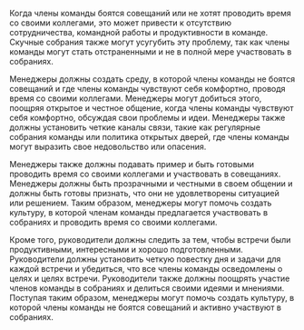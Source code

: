 Когда члены команды боятся совещаний или не хотят проводить время со своими коллегами, это может привести к отсутствию сотрудничества, командной работы и продуктивности в команде. Скучные собрания также могут усугубить эту проблему, так как члены команды могут стать отстраненными и не в полной мере участвовать в собраниях.

Менеджеры должны создать среду, в которой члены команды не боятся совещаний и где члены команды чувствуют себя комфортно, проводя время со своими коллегами. Менеджеры могут добиться этого, поощряя открытое и честное общение, когда члены команды чувствуют себя комфортно, обсуждая свои проблемы и идеи. Менеджеры также должны установить четкие каналы связи, такие как регулярные собрания команды или политика открытых дверей, где члены команды могут выразить свое недовольство или опасения.

Менеджеры также должны подавать пример и быть готовыми проводить время со своими коллегами и участвовать в совещаниях. Менеджеры должны быть прозрачными и честными в своем общении и должны быть готовы признать, что они не удовлетворены ситуацией или решением. Таким образом, менеджеры могут помочь создать культуру, в которой членам команды предлагается участвовать в собраниях и проводить время со своими коллегами.

Кроме того, руководители должны следить за тем, чтобы встречи были продуктивными, интересными и хорошо подготовленными. Руководители должны установить четкую повестку дня и задачи для каждой встречи и убедиться, что все члены команды осведомлены о целях и целях встречи. Руководители также должны поощрять участие членов команды в собраниях и делиться своими идеями и мнениями. Поступая таким образом, менеджеры могут помочь создать культуру, в которой члены команды не боятся совещаний и активно участвуют в собраниях.